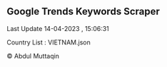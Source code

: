 

## Google Trends Keywords Scraper 
 
Last Update 14-04-2023 , 15:06:31

Country List :
VIETNAM.json



© Abdul Muttaqin 
